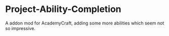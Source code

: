 # Project-Ability-Completion
A addon mod for AcademyCraft, adding some more abilities which seem not so impressive.
